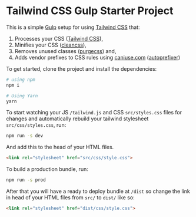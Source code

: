 # Tailwind CSS Gulp Starter Project
[tailwind]: https://tailwindcss.com/
This is a simple [Gulp](https://gulpjs.com/) setup for using [Tailwind CSS][tailwind] that:  

1. Processes your CSS ([Tailwind CSS][tailwind]),
1. Minifies your CSS ([cleancss](https://www.npmjs.com/package/clean-css)),
1. Removes unused classes ([purgecss](https://www.npmjs.com/package/@fullhuman/postcss-purgecss)) and,
1. Adds vendor prefixes to CSS rules using [caniuse.com](https:caniuse.com) ([autoprefixer](https://www.npmjs.com/package/autoprefixer))

To get started, clone the project and install the dependencies:  

``` bash
# using npm
npm i

# Using Yarn
yarn
```

To start watching your JS `/tailwind.js` and CSS `src/styles.css` files for changes and automatically rebuild your tailwind stylesheet `src/css/styles.css`, run:  

``` bash
npm run -s dev
```

And add this to the head of your HTML files.  

``` html
<link rel="stylesheet" href="src/css/style.css">
```

To build a production bundle, run:  

``` bash
npm run -s prod
```

After that you will have a ready to deploy bundle at `/dist` so change the link in head of your HTML files from `src/` to `dist/` like so:  

``` html
<link rel="stylesheet" href="dist/css/style.css">
```
